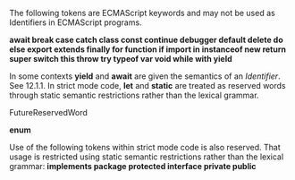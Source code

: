 The following tokens are ECMAScript keywords and may not be used as Identifiers in ECMAScript programs.


**await break case catch class const continue debugger default delete do else export extends finally for function if import in instanceof new return super switch this throw try typeof var void while with yield**

In some contexts **yield** and **await** are given the semantics of an *Identifier*. See 12.1.1. In strict mode code, **let** and **static** are treated as reserved words through static semantic restrictions rather than the lexical grammar.

FutureReservedWord 

**enum**

Use of the following tokens within strict mode code is also reserved. That usage is restricted using static semantic restrictions rather than the lexical grammar:
**implements package protected interface private public**
